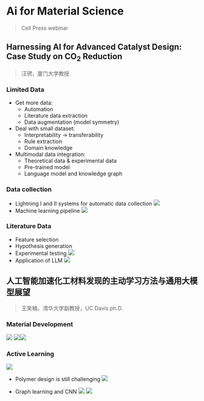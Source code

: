 # Ai for Material Science

> Cell Press webinar

## Harnessing AI for Advanced Catalyst Design:  Case Study on CO<sub>2</sub> Reduction

> 汪骋，厦门大学教授

### Limited Data

- Get more data:
	- Automation
	- Literature data extraction
	- Data augmentation (model symmetry)
- Deal with small dataset:
	- Interpretability -> transferability
	- Rule extraction
	- Domain knowledge
- Multimodal data integration:
	- Theoretical data & experimental data
	- Pre-trained model
	- Language model and knowledge graph

### Data collection

- Lightning I and II systems for automatic data collection
![](Screenshot%202023-08-11%20at%2019.27.47.png)
- Machine learning pipeline
![](Screenshot%202023-08-11%20at%2019.28.56.png)
### Literature Data

- Feature selection
- Hypothesis generation
- Experimental testing
![](Screenshot%202023-08-11%20at%2019.36.00.png)
- Application of LLM
![](Screenshot%202023-08-11%20at%2019.38.20.png)

## 人工智能加速化工材料发现的主动学习方法与通用大模型展望

> 王笑楠，清华大学副教授，UC Davis ph.D.

### Material Development

![](Screenshot%202023-08-11%20at%2019.48.42.png)
![](Screenshot%202023-08-11%20at%2019.49.59.png)![](Screenshot%202023-08-11%20at%2019.51.53.png)

### Active Learning

![](Screenshot%202023-08-11%20at%2019.56.22.png)

- Polymer design is still challenging
![](Screenshot%202023-08-11%20at%2019.59.45.png)

- Graph learning and CNN
![](Screenshot%202023-08-11%20at%2020.04.10.png)
![](Screenshot%202023-08-11%20at%2020.07.50.png)